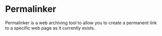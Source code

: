 # Permalinker

Permalinker is a web archiving tool to allow you to create a permanent link to a specific web page as it currently exists.

